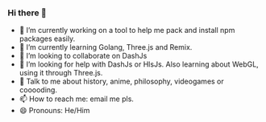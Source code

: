 ### Hi there 👋


- 🔭 I’m currently working on a tool to help me pack and install npm packages easily.
- 🌱 I’m currently learning Golang, Three.js and Remix.
- 👯 I’m looking to collaborate on DashJs
- 🤔 I’m looking for help with DashJs or HlsJs. Also learning about WebGL, using it through Three.js.
- 💬 Talk to me about history, anime, philosophy, videogames or cooooding.
- 📫 How to reach me: email me pls.
- 😄 Pronouns: He/Him
